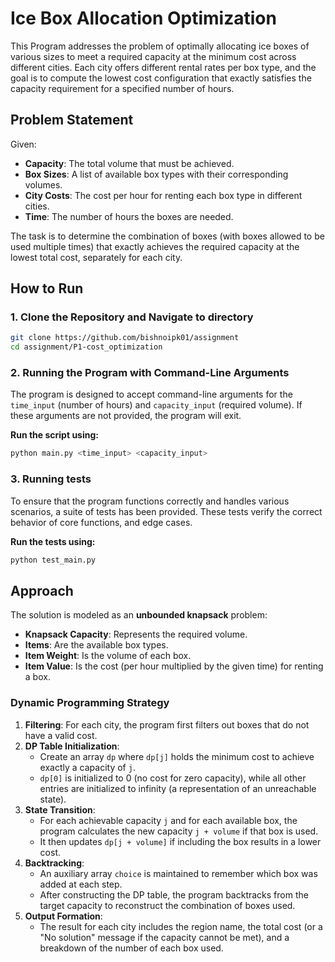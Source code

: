 # Ice Box Allocation Optimization

This Program addresses the problem of optimally allocating ice boxes of various sizes to meet a required capacity at the minimum cost across different cities. Each city offers different rental rates per box type, and the goal is to compute the lowest cost configuration that exactly satisfies the capacity requirement for a specified number of hours.

## Problem Statement

Given:
- **Capacity**: The total volume that must be achieved.
- **Box Sizes**: A list of available box types with their corresponding volumes.
- **City Costs**: The cost per hour for renting each box type in different cities.
- **Time**: The number of hours the boxes are needed.

The task is to determine the combination of boxes (with boxes allowed to be used multiple times) that exactly achieves the required capacity at the lowest total cost, separately for each city.

## How to Run

### 1. Clone the Repository and Navigate to directory

```bash
git clone https://github.com/bishnoipk01/assignment
cd assignment/P1-cost_optimization
```

### 2. Running the Program with Command-Line Arguments

The program is designed to accept command-line arguments for the `time_input` (number of hours) and `capacity_input` (required volume). If these arguments are not provided, the program will exit.

 **Run the script using:**

```bash
python main.py <time_input> <capacity_input>
```
### 3. Running tests

 To ensure that the program functions correctly and handles various scenarios, a suite of tests has been provided. These tests verify the correct behavior of core functions, and edge cases.

 **Run the tests using:**

```bash
python test_main.py 
```


## Approach

The solution is modeled as an **unbounded knapsack** problem:
- **Knapsack Capacity**: Represents the required volume.
- **Items**: Are the available box types.
- **Item Weight**: Is the volume of each box.
- **Item Value**: Is the cost (per hour multiplied by the given time) for renting a box.

### Dynamic Programming Strategy

1. **Filtering**: For each city, the program first filters out boxes that do not have a valid cost.
2. **DP Table Initialization**:  
   - Create an array `dp` where `dp[j]` holds the minimum cost to achieve exactly a capacity of `j`.  
   - `dp[0]` is initialized to 0 (no cost for zero capacity), while all other entries are initialized to infinity (a representation of an unreachable state).
3. **State Transition**:  
   - For each achievable capacity `j` and for each available box, the program calculates the new capacity `j + volume` if that box is used.  
   - It then updates `dp[j + volume]` if including the box results in a lower cost.
4. **Backtracking**:  
   - An auxiliary array `choice` is maintained to remember which box was added at each step.  
   - After constructing the DP table, the program backtracks from the target capacity to reconstruct the combination of boxes used.
5. **Output Formation**:  
   - The result for each city includes the region name, the total cost (or a "No solution" message if the capacity cannot be met), and a breakdown of the number of each box used.

